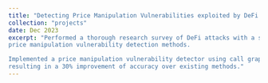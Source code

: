 ```yaml
---
title: "Detecting Price Manipulation Vulnerabilities exploited by DeFi Flash Loans"
collection: "projects"
date: Dec 2023
excerpt: "Performed a thorough research survey of DeFi attacks with a specific focus on flash loan attacks and existing
price manipulation vulnerability detection methods.

Implemented a price manipulation vulnerability detector using call graph construction and static taint analysis,
resulting in a 30% improvement of accuracy over existing methods."
---
```

